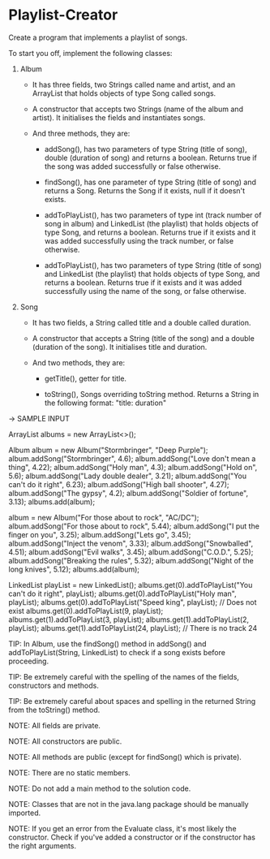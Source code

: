 # Playlist-Creator
Create a program that implements a playlist of songs.



To start you off, implement the following classes:

1.  Album

    -  It has three fields, two Strings called name and artist, and an ArrayList that holds objects of type Song called songs.

    -  A constructor that accepts two Strings (name of the album and artist). It initialises the fields and instantiates songs.

    -  And three methods, they are:

        -  addSong(), has two parameters of type String (title of song), double (duration of song) and returns a boolean. Returns true if the song was added successfully or false otherwise.

        -  findSong(), has one parameter of type String (title of song) and returns a Song. Returns the Song if it exists, null if it doesn't exists.

        -  addToPlayList(), has two parameters of type int (track number of song in album) and LinkedList (the playlist) that holds objects of type Song, and returns a boolean. Returns true if it exists and it was added successfully using the track number, or false otherwise.

        -  addToPlayList(), has two parameters of type String (title of song) and LinkedList (the playlist) that holds objects of type Song, and returns a boolean. Returns true if it exists and it was added successfully using the name of the song, or false otherwise.



2.  Song

    -   It has two fields, a String called title and a double called duration.

    -  A constructor that accepts a String (title of the song) and a double (duration of the song). It initialises title and duration.

    -  And two methods, they are:

        -  getTitle(), getter for title.

        -  toString(), Songs overriding toString method. Returns a String in the following format: "title: duration"



->  SAMPLE INPUT

ArrayList<Album> albums = new ArrayList<>();
 
Album album = new Album("Stormbringer", "Deep Purple");
album.addSong("Stormbringer", 4.6);
album.addSong("Love don't mean a thing", 4.22);
album.addSong("Holy man", 4.3);
album.addSong("Hold on", 5.6);
album.addSong("Lady double dealer", 3.21);
album.addSong("You can't do it right", 6.23);
album.addSong("High ball shooter", 4.27);
album.addSong("The gypsy", 4.2);
album.addSong("Soldier of fortune", 3.13);
albums.add(album);
 
album = new Album("For those about to rock", "AC/DC");
album.addSong("For those about to rock", 5.44);
album.addSong("I put the finger on you", 3.25);
album.addSong("Lets go", 3.45);
album.addSong("Inject the venom", 3.33);
album.addSong("Snowballed", 4.51);
album.addSong("Evil walks", 3.45);
album.addSong("C.O.D.", 5.25);
album.addSong("Breaking the rules", 5.32);
album.addSong("Night of the long knives", 5.12);
albums.add(album);
 
LinkedList<Song> playList = new LinkedList<Song>();
albums.get(0).addToPlayList("You can't do it right", playList);
albums.get(0).addToPlayList("Holy man", playList);
albums.get(0).addToPlayList("Speed king", playList);  // Does not exist
albums.get(0).addToPlayList(9, playList);
albums.get(1).addToPlayList(3, playList);
albums.get(1).addToPlayList(2, playList);
albums.get(1).addToPlayList(24, playList);  // There is no track 24


TIP:  In Album, use the findSong() method in addSong() and addToPlayList(String, LinkedList) to check if a song exists before proceeding.

TIP:  Be extremely careful with the spelling of the names of the fields, constructors and methods.

TIP:  Be extremely careful about spaces and spelling in the returned String from the toString() method.



NOTE:  All fields are private.

NOTE:  All constructors are public.

NOTE:  All methods are public (except for findSong() which is private).

NOTE:  There are no static members.

NOTE:  Do not add a main method to the solution code.

NOTE:  Classes that are not in the java.lang package should be manually imported.

NOTE:  If you get an error from the Evaluate class, it's most likely the constructor. Check if you've added a constructor or if the constructor has the right arguments.
